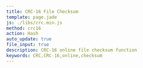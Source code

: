 ```yaml
---
title: CRC-16 File Checksum
template: page.jade
js: ./libs/crc.min.js
method: crc16
action: Hash
auto_update: true
file_input: true
description: CRC-16 online file checksum function
keywords: CRC,CRC-16,online,checksum
---
```

